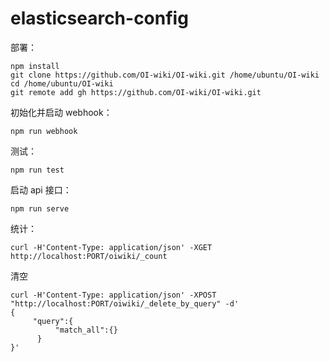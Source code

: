# elasticsearch-config

部署：

```
npm install
git clone https://github.com/OI-wiki/OI-wiki.git /home/ubuntu/OI-wiki
cd /home/ubuntu/OI-wiki
git remote add gh https://github.com/OI-wiki/OI-wiki.git
```

初始化并启动 webhook：

```
npm run webhook
```

测试：

```
npm run test
```

启动 api 接口：

```
npm run serve
```

统计：

```
curl -H'Content-Type: application/json' -XGET http://localhost:PORT/oiwiki/_count
```

清空

```
curl -H'Content-Type: application/json' -XPOST "http://localhost:PORT/oiwiki/_delete_by_query" -d'
{
     "query":{
          "match_all":{}
      }
}'

```

